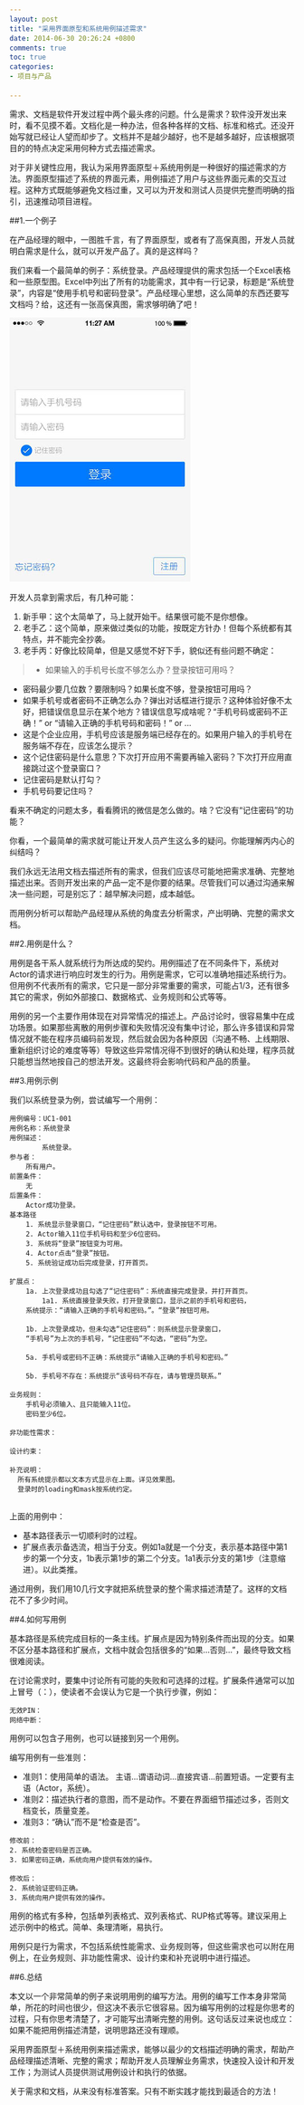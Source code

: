 ```yaml
---
layout: post
title: "采用界面原型和系统用例描述需求"
date: 2014-06-30 20:26:24 +0800
comments: true
toc: true
categories: 
- 项目与产品

---
```


需求、文档是软件开发过程中两个最头疼的问题。什么是需求？软件没开发出来时，看不见摸不着。文档化是一种办法，但各种各样的文档、标准和格式。还没开始写就已经让人望而却步了。文档并不是越少越好，也不是越多越好，应该根据项目的的特点决定采用何种方式去描述需求。

<!--more-->

对于非关键性应用，我认为采用界面原型＋系统用例是一种很好的描述需求的方法。界面原型描述了系统的界面元素，用例描述了用户与这些界面元素的交互过程。这种方式既能够避免文档过重，又可以为开发和测试人员提供完整而明确的指引，迅速推动项目进程。

##1.一个例子

在产品经理的眼中，一图胜千言，有了界面原型，或者有了高保真图，开发人员就明白需求是什么，就可以开发产品了。真的是这样吗？

我们来看一个最简单的例子：系统登录。产品经理提供的需求包括一个Excel表格和一些原型图。Excel中列出了所有的功能需求，其中有一行记录，标题是“系统登录”，内容是“使用手机号和密码登录”。产品经理心里想，这么简单的东西还要写文档吗？给，这还有一张高保真图，需求够明确了吧！

![image](/myresource/images/img_blog_20140629.jpg)

开发人员拿到需求后，有几种可能：

1. 新手甲：这个太简单了，马上就开始干。结果很可能不是你想像。
2. 老手乙：这个简单，原来做过类似的功能，按既定方针办！但每个系统都有其特点，并不能完全抄袭。
3. 老手丙：好像比较简单，但是又感觉不好下手，貌似还有些问题不确定：

>* 如果输入的手机号长度不够怎么办？登录按钮可用吗？
* 密码最少要几位数？要限制吗？如果长度不够，登录按钮可用吗？
* 如果手机号或者密码不正确怎么办？弹出对话框进行提示？这种体验好像不太好，把错误信息显示在某个地方？错误信息写成啥呢？“手机号码或密码不正确！” or “请输入正确的手机号码和密码！” or ...
* 这是个企业应用，手机号应该是服务端已经存在的。如果用户输入的手机号在服务端不存在，应该怎么提示？
* 这个记住密码是什么意思？下次打开应用不需要再输入密码？下次打开应用直接跳过这个登录窗口？
* 记住密码是默认打勾？
* 手机号码要记住吗？

看来不确定的问题太多，看看腾讯的微信是怎么做的。啥？它没有“记住密码”的功能？

你看，一个最简单的需求就可能让开发人员产生这么多的疑问。你能理解丙内心的纠结吗？

我们永远无法用文档去描述所有的需求，但我们应该尽可能地把需求准确、完整地描述出来。否则开发出来的产品一定不是你要的结果。尽管我们可以通过沟通来解决一些问题，可是别忘了：越早解决问题，成本越低。

而用例分析可以帮助产品经理从系统的角度去分析需求，产出明确、完整的需求文档。

##2.用例是什么？

用例是各干系人就系统行为所达成的契约。用例描述了在不同条件下，系统对Actor的请求进行响应时发生的行为。用例是需求，它可以准确地描述系统行为。但用例不代表所有的需求，它只是一部分非常重要的需求，可能占1/3，还有很多其它的需求，例如外部接口、数据格式、业务规则和公式等等。

用例的另一个主要作用体现在对异常情况的描述上。产品讨论时，很容易集中在成功场景。如果那些离散的用例步骤和失败情况没有集中讨论，那么许多错误和异常情况就不能在程序员编码前发现，然后就会因为各种原因（沟通不畅、上线期限、重新组织讨论的难度等等）导致这些异常情况得不到很好的确认和处理，程序员就只能想当然地按自己的想法开发。这最终将会影响代码和产品的质量。

##3.用例示例

我们以系统登录为例，尝试编写一个用例：

```
用例编号：UC1-001
用例名称：系统登录
用例描述：
		系统登录。
参与者：
	所有用户。	
前置条件：
	无
后置条件：
	Actor成功登录。	
基本路径
	1. 系统显示登录窗口，“记住密码”默认选中，登录按钮不可用。
	2. Actor输入11位手机号码和至少6位密码。
	3. 系统将“登录”按钮变为可用。
	4. Actor点击“登录”按钮。
	5. 系统验证成功后完成登录，打开首页。
	
扩展点：
	1a. 上次登录成功且勾选了“记住密码”：系统直接完成登录，并打开首页。	
	    1a1. 系统直接登录失败，打开登录窗口，显示之前的手机号和密码，
	系统提示：“请输入正确的手机号和密码。”。“登录”按钮可用。
	
	1b. 上次登录成功，但未勾选“记住密码”：则系统显示登录窗口，
	“手机号”为上次的手机号，“记住密码”不勾选，“密码”为空。
	
	5a. 手机号或密码不正确：系统提示“请输入正确的手机号和密码。”
	
	5b. 手机号不存在：系统提示“该号码不存在，请与管理员联系。”
	
业务规则：
	手机号必须输入、且只能输入11位。
	密码至少6位。

非功能性需求：
	
设计约束：

补充说明：	
  所有系统提示都以文本方式显示在上面。详见效果图。
  登录时的loading和mask按系统约定。
		
```

上面的用例中：

* 基本路径表示一切顺利时的过程。
* 扩展点表示备选流，相当于分支。例如1a就是一个分支，表示基本路径中第1步的第一个分支，1b表示第1步的第二个分支。1a1表示分支的第1步（注意缩进）。以此类推。

通过用例，我们用10几行文字就把系统登录的整个需求描述清楚了。这样的文档花不了多少时间。

##4.如何写用例

基本路径是系统完成目标的一条主线。扩展点是因为特别条件而出现的分支。如果不区分基本路径和扩展点，文档中就会包括很多的“如果...否则...”，最终导致文档很难阅读。

在讨论需求时，要集中讨论所有可能的失败和可选择的过程。扩展条件通常可以加上冒号（：），使读者不会误认为它是一个执行步骤，例如：

```
无效PIN：
网络中断：
```

用例可以包含子用例，也可以链接到另一个用例。

编写用例有一些准则：

* 准则1：使用简单的语法。
主语...谓语动词...直接宾语...前置短语。一定要有主语（Actor，系统）。
* 准则2：描述执行者的意图，而不是动作。不要在界面细节描述过多，否则文档变长，质量变差。
* 准则3：“确认”而不是“检查是否”。

```
修改前：
2. 系统检查密码是否正确。
3. 如果密码正确，系统向用户提供有效的操作。

修改后：
2. 系统验证密码正确。
3. 系统向用户提供有效的操作。 
```

用例的格式有多种，包括单列表格式、双列表格式、RUP格式等等。建议采用上述示例中的格式。简单、条理清晰，易执行。

用例只是行为需求，不包括系统性能需求、业务规则等，但这些需求也可以附在用例上，在业务规则、非功能性需求、设计约束和补充说明中进行描述。

##6.总结

本文以一个非常简单的例子来说明用例的编写方法。用例的编写工作本身非常简单，所花的时间也很少，但这决不表示它很容易。因为编写用例的过程是你思考的过程，只有你思考清楚了，才可能写出清晰完整的用例。这句话反过来说也成立：如果不能把用例描述清楚，说明思路还没有理顺。

采用界面原型＋系统用例来描述需求，能够以最少的文档描述明确的需求，帮助产品经理描述清晰、完整的需求；帮助开发人员理解业务需求，快速投入设计和开发工作；为测试人员提供测试用例设计和执行的依据。

关于需求和文档，从来没有标准答案。只有不断实践才能找到最适合的方法！
